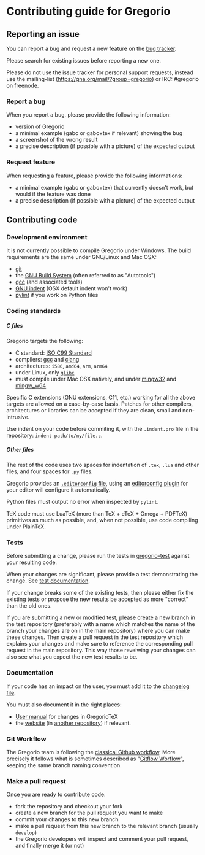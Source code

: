 # Contributing guide for Gregorio

## Reporting an issue

You can report a bug and request a new feature on the [bug tracker](https://github.com/gregorio-project/gregorio/issues).

Please search for existing issues before reporting a new one. 

Please do not use the issue tracker for personal support requests, instead use the mailing-list (https://gna.org/mail/?group=gregorio) or IRC: #gregorio on freenode.

### Report a bug

When you report a bug, please provide the following information:

 * version of Gregorio
 * a minimal example (gabc or gabc+tex if relevant) showing the bug
 * a screenshot of the wrong result
 * a precise description (if possible with a picture) of the expected output

### Request feature

When requesting a feature, please provide the following informations:

 * a minimal example (gabc or gabc+tex) that currently doesn't work, but would
   if the feature was done
 * a precise description (if possible with a picture) of the expected output

## Contributing code

### Development environment

It is not currently possible to compile Gregorio under Windows. The build requirements
are the same under GNU/Linux and Mac OSX:

 * [git](http://git-scm.com/)
 * the [GNU Build System](http://www.gnu.org/software/automake/manual/html_node/GNU-Build-System.html#GNU-Build-System) (often referred to as "Autotools")
 * [gcc](https://gcc.gnu.org/) (and associated tools)
 * [GNU indent](https://www.gnu.org/software/indent/) (OSX default indent won't work)
 * [pylint](http://www.pylint.org/) if you work on Python files

### Coding standards

##### C files

Gregorio targets the following:

 * C standard: [ISO C99 Standard](http://en.wikipedia.org/wiki/C99)
 * compilers: [gcc](https://gcc.gnu.org/) and [clang](http://clang.llvm.org/)
 * architectures: `i586`, `amd64`, `arm`, `arm64`
 * under Linux, only [`glibc`](http://www.gnu.org/software/libc/)
 * must compile under Mac OSX natively, and under [mingw32](http://www.mingw.org/) and [mingw_w64](https://sourceforge.net/projects/mingw-w64/)

Specific C extensions (GNU extensions, C11, etc.) working for all the above targets are allowed on a case-by-case basis. Patches for other compilers, architectures or libraries can be accepted if they are clean, small and non-intrusive.

Use indent on your code before commiting it, with the `.indent.pro` file in the repository: `indent path/to/my/file.c`.

##### Other files

The rest of the code uses two spaces for indentation of `.tex`, `.lua` and other files, and four spaces for `.py` files.

Gregorio provides an [`.editorconfig` file](../.editorconfig), using an [editorconfig plugin](http://editorconfig.org/#download) for your editor will configure it automatically.

Python files must output no error when inspected by `pylint`.

TeX code must use LuaTeX (more than TeX + eTeX + Omega + PDFTeX) primitives as much as possible, and, when not possible, use code compiling under PlainTeX.

### Tests

Before submitting a change, please run the tests in [gregorio-test](gregorio-project/gregorio-test) against your resulting code.

When your changes are significant, please provide a test demonstrating the change. See [test documentation](https://github.com/gregorio-project/gregorio-test/blob/master/README.md).

If your change breaks some of the existing tests, then please either fix the existing tests or propose the new results be accepted as more "correct" than the old ones.

If you are submitting a new or modified test, please create a new branch in the test repository (preferably with a name which matches the name of the branch your changes are on in the main repository) where you can make these changes.  Then create a pull request in the test repository which explains your changes and make sure to reference the corresponding pull request in the main repository.  This way those reveiwing your changes can also see what you expect the new test results to be.

### Documentation

If your code has an impact on the user, you must add it to the [changelog file](CHANGELOG.md).

You must also document it in the right places:

 * [User manual](doc/) for changes in GregorioTeX
 * the [website](http://gregorio-project.github.io/) (in [another repository](https://github.com/gregorio-project/gregorio-project.github.io)) if relevant.

### Git Workflow

The Gregorio team is following the [classical Github workflow](https://guides.github.com/introduction/flow/). More precisely it follows what is sometimes described as "[Gitflow Worflow](https://www.atlassian.com/git/tutorials/comparing-workflows/gitflow-workflow)", keeping the same branch naming convention.

### Make a pull request

Once you are ready to contribute code:

 * fork the repository and checkout your fork
 * create a new branch for the pull request you want to make
 * commit your changes to this new branch
 * make a pull request from this new branch to the relevant branch (usually `develop`)
 * the Gregorio developers will inspect and comment your pull request, and finally merge it (or not)
